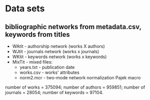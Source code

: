# Data sets

## bibliographic networks from metadata.csv, keywords from titles
  
  * WAtit - authorship network (works X authors)
  * WJtit - journals network (works x journals)
  * WKtit - keywords network (works x keywords)
  * MixTit - mixed files: 
    * years.txt - publication date
    * works.csv - works' attributes
    * norm2.mcr - two-mode network normalization Pajek macro
  
number of works    = 375094;
number of authors  = 959851;
number of journals =  28054;
number of keywords =  97104.
